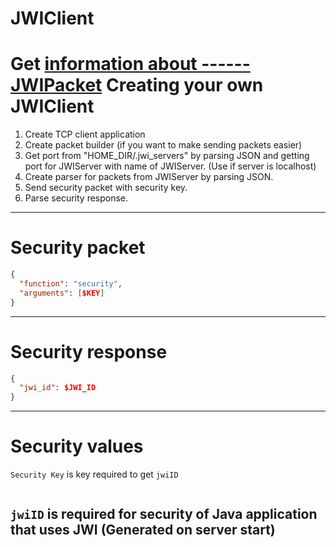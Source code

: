 # JWIClient
Get [information about
------ JWIPacket](https://github.com/theFFPS/jwi/blob/main/docs/JWIPacket.md)
Creating your own JWIClient
==================
1. Create TCP client application
2. Create packet builder (if you want to make sending packets easier)
3. Get port from "HOME_DIR/.jwi_servers" by parsing JSON and getting port for JWIServer with name of JWIServer. (Use if  server is localhost)
4. Create parser for packets from JWIServer by parsing JSON.
5. Send security packet with security key. 
6. Parse security response.
------
Security packet
==================
```json
{
  "function": "security",
  "arguments": [$KEY]
}
```
------
Security response
==================
```json
{
  "jwi_id": $JWI_ID
}
```
------
Security values
==================
`Security Key` is key required to get `jwiID`
```sh
```
`jwiID` is required for security of Java application that uses JWI (Generated on server start)
------
